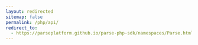 ```yaml
---
layout: redirected
sitemap: false
permalink: /php/api/
redirect_to:
  - https://parseplatform.github.io/parse-php-sdk/namespaces/Parse.html
---
```

